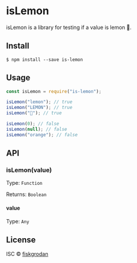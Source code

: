 # isLemon
isLemon is a library for testing if a value is lemon 🍋.

## Install

```
$ npm install --save is-lemon
```

## Usage

```js
const isLemon = require("is-lemon");

isLemon("lemon"); // true
isLemon("LEMON"); // true
isLemon("🍋"); // true

isLemon(0); // false
isLemon(null); // false
isLemon("orange"); // false
```

## API

### isLemon(value)
Type: `Function`

Returns: `Boolean`

#### value
Type: `Any`

## License

ISC © [fiskgrodan](https://github.com/fiskgrodan)
